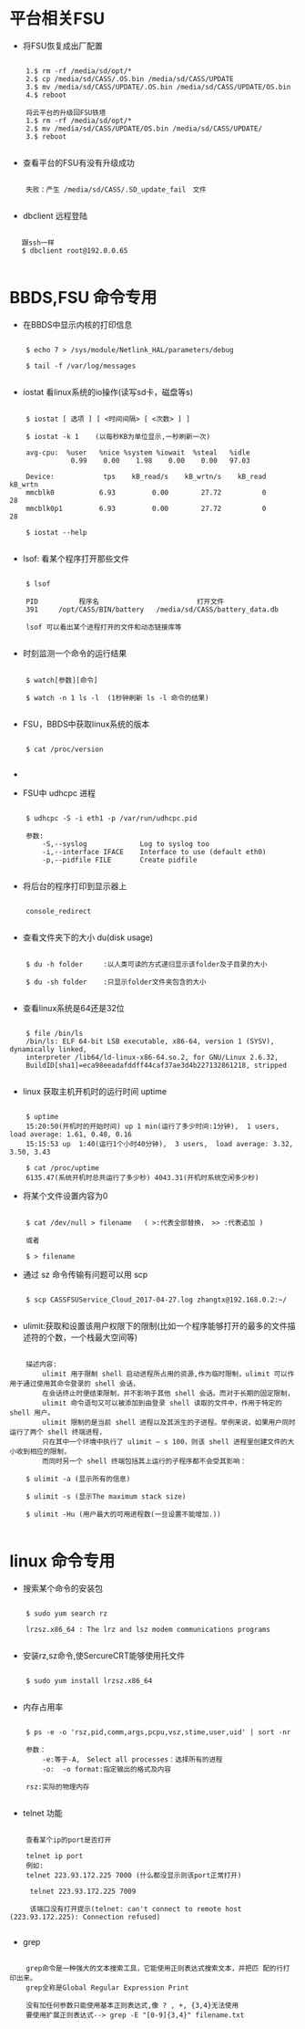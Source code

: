 # 平台相关FSU

- 将FSU恢复成出厂配置

``` shell

    1.$ rm -rf /media/sd/opt/*
    2.$ cp /media/sd/CASS/.OS.bin /media/sd/CASS/UPDATE
    3.$ mv /media/sd/CASS/UPDATE/.OS.bin /media/sd/CASS/UPDATE/OS.bin 
    4.$ reboot
    
    将云平台的升级回FSU铁塔
    1.$ rm -rf /media/sd/opt/*
    2.$ mv /media/sd/CASS/UPDATE/OS.bin /media/sd/CASS/UPDATE/
    3.$ reboot
	
```

- 查看平台的FSU有没有升级成功

``` shell
    
    失败：产生 /media/sd/CASS/.SD_update_fail　文件
	
```

- dbclient 远程登陆
``` shell
    
   跟ssh一样
   $ dbclient root@192.0.0.65
	
```


# BBDS,FSU 命令专用

- 在BBDS中显示内核的打印信息

``` shell

	$ echo 7 > /sys/module/Netlink_HAL/parameters/debug
	
	$ tail -f /var/log/messages 
	
```

- iostat 看linux系统的io操作(读写sd卡，磁盘等s)

``` shell

	$ iostat [ 选项 ] [ <时间间隔> [ <次数> ] ]

	$ iostat -k 1    (以每秒KB为单位显示,一秒刷新一次)
	
	avg-cpu:  %user   %nice %system %iowait  %steal   %idle
               0.99    0.00    1.98    0.00    0.00   97.03

	Device:            tps    kB_read/s    kB_wrtn/s    kB_read    kB_wrtn
	mmcblk0           6.93         0.00        27.72          0         28
	mmcblk0p1         6.93         0.00        27.72          0         28
	
	$ iostat --help
	
```

- lsof: 看某个程序打开那些文件

``` shell

	$ lsof
	
	PID          程序名						打开文件
	391     /opt/CASS/BIN/battery   /media/sd/CASS/battery_data.db
	
	lsof 可以看出某个进程打开的文件和动态链接库等
	
```

- 时刻监测一个命令的运行结果

``` shell

	$ watch[参数][命令]
	
	$ watch -n 1 ls -l  (1秒钟刷新 ls -l 命令的结果)
	
```


- FSU，BBDS中获取linux系统的版本

``` shell

	$ cat /proc/version
	
```

- 

- FSU中 udhcpc 进程

``` shell

	$ udhcpc -S -i eth1 -p /var/run/udhcpc.pid
	
	参数:
	    -S,--syslog             Log to syslog too
	    -i,--interface IFACE    Interface to use (default eth0)
	    -p,--pidfile FILE       Create pidfile
	
```

- 将后台的程序打印到显示器上 

``` shell

    console_redirect
	
```

- 查看文件夹下的大小 du(disk usage)

``` shell

	$ du -h folder     :以人类可读的方式递归显示该folder及子目录的大小
	
	$ du -sh folder    :只显示folder文件夹包含的大小
	
```

- 查看linux系统是64还是32位

``` shell

	$ file /bin/ls
	/bin/ls: ELF 64-bit LSB executable, x86-64, version 1 (SYSV), dynamically linked, 
	interpreter /lib64/ld-linux-x86-64.so.2, for GNU/Linux 2.6.32, 
	BuildID[sha1]=eca98eeadafddff44caf37ae3d4b227132861218, stripped
	
```

- linux 获取主机开机时的运行时间 uptime

``` shell

	$ uptime
	15:20:50(开机时的开始时间) up 1 min(运行了多少时间:1分钟),  1 users,  load average: 1.61, 0.48, 0.16
	15:15:53 up  1:40(运行1个小时40分钟),  3 users,  load average: 3.32, 3.50, 3.43
	
	$ cat /proc/uptime
	6135.47(系统开机时总共运行了多少秒) 4043.31(开机时系统空闲多少秒)
```

- 将某个文件设置内容为0

``` shell

	$ cat /dev/null > filename   ( >:代表全部替换， >> :代表追加 )
	
	或者
	
	$ > filename
```

- 通过 sz 命令传输有问题可以用 scp

``` shell

	$ scp CASSFSUService_Cloud_2017-04-27.log zhangtx@192.168.0.2:~/
	
```

- ulimit:获取和设置该用户权限下的限制(比如一个程序能够打开的最多的文件描述符的个数，一个栈最大空间等)

``` shell

    描述内容:
        ulimit 用于限制 shell 启动进程所占用的资源,作为临时限制，ulimit 可以作用于通过使用其命令登录的 shell 会话，
        在会话终止时便结束限制，并不影响于其他 shell 会话。而对于长期的固定限制，
        ulimit 命令语句又可以被添加到由登录 shell 读取的文件中，作用于特定的 shell 用户。
        ulimit 限制的是当前 shell 进程以及其派生的子进程。举例来说，如果用户同时运行了两个 shell 终端进程，
        只在其中一个环境中执行了 ulimit – s 100，则该 shell 进程里创建文件的大小收到相应的限制，
        而同时另一个 shell 终端包括其上运行的子程序都不会受其影响：

	$ ulimit -a (显示所有的信息)
	
	$ ulimit -s (显示The maximum stack size)
	
	$ ulimit -Hu (用户最大的可用进程数(一旦设置不能增加.))
	
```

# linux 命令专用

- 搜索某个命令的安装包

``` shell

	$ sudo yum search rz
	
	lrzsz.x86_64 : The lrz and lsz modem communications programs
	
```

- 安装rz,sz命令,使SercureCRT能够使用托文件

``` shell

	$ sudo yum install lrzsz.x86_64
	
```

- 内存占用率

``` shell

	$ ps -e -o 'rsz,pid,comm,args,pcpu,vsz,stime,user,uid' | sort -nr
	
	参数：
	    -e:等于-A,　Select all processes：选择所有的进程
	    -o:  -o format:指定输出的格式及内容
	    
	rsz:实际的物理内存
	
```

- telnet 功能

``` shell

    查看某个ip的port是否打开
    
    telnet ip port
    例如:
    telnet 223.93.172.225 7000 (什么都没显示则该port正常打开)
    
     telnet 223.93.172.225 7009 
     
     该端口没有打开提示(telnet: can't connect to remote host (223.93.172.225): Connection refused)
	
```

- grep 

``` shell

    grep命令是一种强大的文本搜索工具，它能使用正则表达式搜索文本，并把匹 配的行打印出来。
    grep全称是Global Regular Expression Print
    
    没有加任何参数只能使用基本正则表达式,像 ? , +, {3,4}无法使用
    要使用扩展正则表达式--> grep -E "[0-9]{3,4}" filename.txt
	
```

